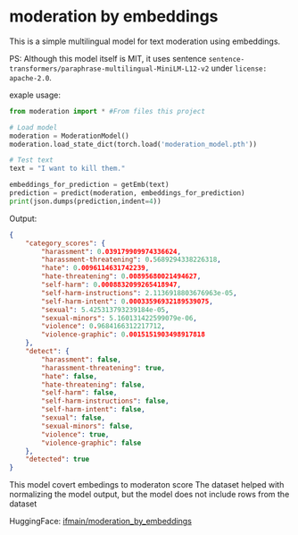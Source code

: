 # moderation by embeddings

This is a simple multilingual model for text moderation using embeddings.

PS: Although this model itself is MIT, it uses sentence `sentence-transformers/paraphrase-multilingual-MiniLM-L12-v2` under `license: apache-2.0`.

exaple usage:

```python
from moderation import * #From files this project

# Load model
moderation = ModerationModel()
moderation.load_state_dict(torch.load('moderation_model.pth'))

# Test text
text = "I want to kill them."

embeddings_for_prediction = getEmb(text)
prediction = predict(moderation, embeddings_for_prediction)
print(json.dumps(prediction,indent=4))
```

Output:
```json
{
    "category_scores": {
        "harassment": 0.039179909974336624,
        "harassment-threatening": 0.5689294338226318,
        "hate": 0.0096114631742239,
        "hate-threatening": 0.00895680021494627,
        "self-harm": 0.0008832099265418947,
        "self-harm-instructions": 2.1136918803676963e-05,
        "self-harm-intent": 0.00033596932189539075,
        "sexual": 5.425313793239184e-05,
        "sexual-minors": 5.160131422599079e-06,
        "violence": 0.9684166312217712,
        "violence-graphic": 0.0015151903498917818
    },
    "detect": {
        "harassment": false,
        "harassment-threatening": true,
        "hate": false,
        "hate-threatening": false,
        "self-harm": false,
        "self-harm-instructions": false,
        "self-harm-intent": false,
        "sexual": false,
        "sexual-minors": false,
        "violence": true,
        "violence-graphic": false
    },
    "detected": true
}
```


This model covert embedings to moderaton score
The dataset helped with normalizing the model output, but the model does not include rows from the dataset

HuggingFace: [ifmain/moderation_by_embeddings](https://huggingface.co/ifmain/moderation_by_embeddings)

